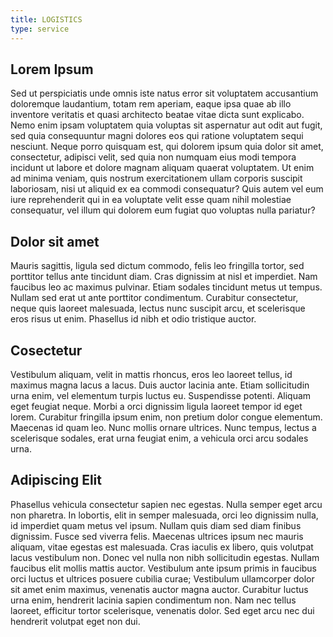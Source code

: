 ```yaml
---
title: LOGISTICS
type: service
---
```


## Lorem Ipsum
Sed ut perspiciatis unde omnis iste natus error sit voluptatem accusantium doloremque laudantium, totam rem aperiam, eaque ipsa quae ab illo inventore veritatis et quasi architecto beatae vitae dicta sunt explicabo. Nemo enim ipsam voluptatem quia voluptas sit aspernatur aut odit aut fugit, sed quia consequuntur magni dolores eos qui ratione voluptatem sequi nesciunt. Neque porro quisquam est, qui dolorem ipsum quia dolor sit amet, consectetur, adipisci velit, sed quia non numquam eius modi tempora incidunt ut labore et dolore magnam aliquam quaerat voluptatem. Ut enim ad minima veniam, quis nostrum exercitationem ullam corporis suscipit laboriosam, nisi ut aliquid ex ea commodi consequatur? Quis autem vel eum iure reprehenderit qui in ea voluptate velit esse quam nihil molestiae consequatur, vel illum qui dolorem eum fugiat quo voluptas nulla pariatur?

## Dolor sit amet
Mauris sagittis, ligula sed dictum commodo, felis leo fringilla tortor, sed porttitor tellus ante tincidunt diam. Cras dignissim at nisl et imperdiet. Nam faucibus leo ac maximus pulvinar. Etiam sodales tincidunt metus ut tempus. Nullam sed erat ut ante porttitor condimentum. Curabitur consectetur, neque quis laoreet malesuada, lectus nunc suscipit arcu, et scelerisque eros risus ut enim. Phasellus id nibh et odio tristique auctor.

## Cosectetur
Vestibulum aliquam, velit in mattis rhoncus, eros leo laoreet tellus, id maximus magna lacus a lacus. Duis auctor lacinia ante. Etiam sollicitudin urna enim, vel elementum turpis luctus eu. Suspendisse potenti. Aliquam eget feugiat neque. Morbi a orci dignissim ligula laoreet tempor id eget lorem. Curabitur fringilla ipsum enim, non pretium dolor congue elementum. Maecenas id quam leo. Nunc mollis ornare ultrices. Nunc tempus, lectus a scelerisque sodales, erat urna feugiat enim, a vehicula orci arcu sodales urna.

## Adipiscing Elit
Phasellus vehicula consectetur sapien nec egestas. Nulla semper eget arcu non pharetra. In lobortis, elit in semper malesuada, orci leo dignissim nulla, id imperdiet quam metus vel ipsum. Nullam quis diam sed diam finibus dignissim. Fusce sed viverra felis. Maecenas ultrices ipsum nec mauris aliquam, vitae egestas est malesuada. Cras iaculis ex libero, quis volutpat lacus vestibulum non. Donec vel nulla non nibh sollicitudin egestas. Nullam faucibus elit mollis mattis auctor. Vestibulum ante ipsum primis in faucibus orci luctus et ultrices posuere cubilia curae; Vestibulum ullamcorper dolor sit amet enim maximus, venenatis auctor magna auctor. Curabitur luctus urna enim, hendrerit lacinia sapien condimentum non. Nam nec tellus laoreet, efficitur tortor scelerisque, venenatis dolor. Sed eget arcu nec dui hendrerit volutpat eget non dui.